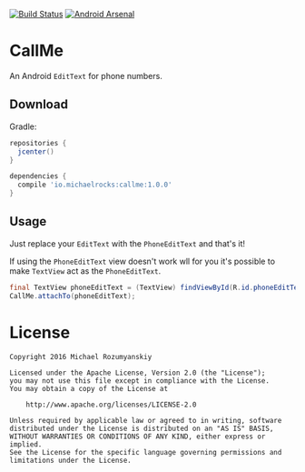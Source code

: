 [![Build Status](https://travis-ci.org/MichaelRocks/callme.svg?branch=master)](https://travis-ci.org/MichaelRocks/callme)
[![Android Arsenal](https://img.shields.io/badge/Android%20Arsenal-CallMe-green.svg?style=true)](https://android-arsenal.com/details/1/3542)

CallMe
======
An Android `EditText` for phone numbers.

Download
--------
Gradle:
```groovy
repositories {
  jcenter()
}

dependencies {
  compile 'io.michaelrocks:callme:1.0.0'
}
```

Usage
-----
Just replace your `EditText` with the `PhoneEditText` and that's it!

If using the `PhoneEditText` view doesn't work wll for you it's possible
to make `TextView` act as the `PhoneEditText`.
```java
final TextView phoneEditText = (TextView) findViewById(R.id.phoneEditText);
CallMe.attachTo(phoneEditText);
```

License
=======
    Copyright 2016 Michael Rozumyanskiy

    Licensed under the Apache License, Version 2.0 (the "License");
    you may not use this file except in compliance with the License.
    You may obtain a copy of the License at

        http://www.apache.org/licenses/LICENSE-2.0

    Unless required by applicable law or agreed to in writing, software
    distributed under the License is distributed on an "AS IS" BASIS,
    WITHOUT WARRANTIES OR CONDITIONS OF ANY KIND, either express or implied.
    See the License for the specific language governing permissions and
    limitations under the License.
